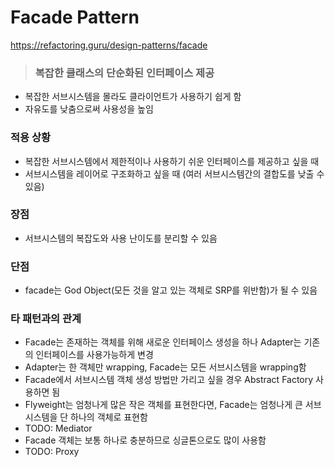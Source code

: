 # Facade Pattern

https://refactoring.guru/design-patterns/facade

> ### 복잡한 클래스의 단순화된 인터페이스 제공

- 복잡한 서브시스템을 몰라도 클라이언트가 사용하기 쉽게 함
- 자유도를 낮춤으로써 사용성을 높임

### 적용 상황

- 복잡한 서브시스템에서 제한적이나 사용하기 쉬운 인터페이스를 제공하고 싶을 때
- 서브시스템을 레이어로 구조화하고 싶을 때 (여러 서브시스템간의 결합도를 낮출 수 있음)

### 장점

- 서브시스템의 복잡도와 사용 난이도를 분리할 수 있음

### 단점

- facade는 God Object(모든 것을 알고 있는 객체로 SRP를 위반함)가 될 수 있음

### 타 패턴과의 관계

- Facade는 존재하는 객체를 위해 새로운 인터페이스 생성을 하나 Adapter는 기존의 인터페이스를 사용가능하게 변경
- Adapter는 한 객체만 wrapping, Facade는 모든 서브시스템을 wrapping함
- Facade에서 서브시스템 객체 생성 방법만 가리고 싶을 경우 Abstract Factory 사용하면 됨
- Flyweight는 엄청나게 많은 작은 객체를 표현한다면, Facade는 엄청나게 큰 서브시스템을 단 하나의 객체로 표현함
- TODO: Mediator
- Facade 객체는 보통 하나로 충분하므로 싱글톤으로도 많이 사용함
- TODO: Proxy
